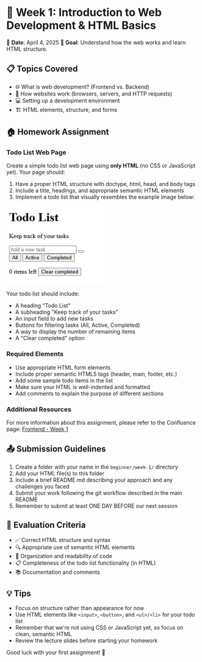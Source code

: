 # 📝 Week 1: Introduction to Web Development & HTML Basics

📅 **Date**: April 4, 2025
🎯 **Goal**: Understand how the web works and learn HTML structure.

## 📋 Topics Covered

- 🌐 What is web development? (Frontend vs. Backend)
- 🔄 How websites work (browsers, servers, and HTTP requests)
- 💻 Setting up a development environment
- 🏗️ HTML elements, structure, and forms

## 🏠 Homework Assignment

### Todo List Web Page

Create a simple todo list web page using **only HTML** (no CSS or JavaScript yet). Your page should:

1. Have a proper HTML structure with doctype, html, head, and body tags
2. Include a title, headings, and appropriate semantic HTML elements
3. Implement a todo list that visually resembles the example image below:

![Todo List Example](./assets/images/todo-list.png)

Your todo list should include:

- A heading "Todo List"
- A subheading "Keep track of your tasks"
- An input field to add new tasks
- Buttons for filtering tasks (All, Active, Completed)
- A way to display the number of remaining items
- A "Clear completed" option

### Required Elements

- Use appropriate HTML form elements
- Include proper semantic HTML5 tags (header, main, footer, etc.)
- Add some sample todo items in the list
- Make sure your HTML is well-indented and formatted
- Add comments to explain the purpose of different sections

### Additional Resources

For more information about this assignment, please refer to the Confluence page:
[Frontend - Week 1](https://tkukampfportal.atlassian.net/wiki/spaces/TK/pages/6652089/Frontend+-+Week+1)

## 📤 Submission Guidelines

1. Create a folder with your name in the `beginner/week-1/` directory
2. Add your HTML file(s) to this folder
3. Include a brief README.md describing your approach and any challenges you faced
4. Submit your work following the git workflow described in the main README
5. Remember to submit at least ONE DAY BEFORE our next session

## 🌟 Evaluation Criteria

- ✅ Correct HTML structure and syntax
- 🔍 Appropriate use of semantic HTML elements
- 📐 Organization and readability of code
- 📋 Completeness of the todo list functionality (in HTML)
- 📚 Documentation and comments

## 💡 Tips

- Focus on structure rather than appearance for now
- Use HTML elements like `<input>`, `<button>`, and `<ul>/<li>` for your todo list
- Remember that we're not using CSS or JavaScript yet, so focus on clean, semantic HTML
- Review the lecture slides before starting your homework

Good luck with your first assignment! 💪
